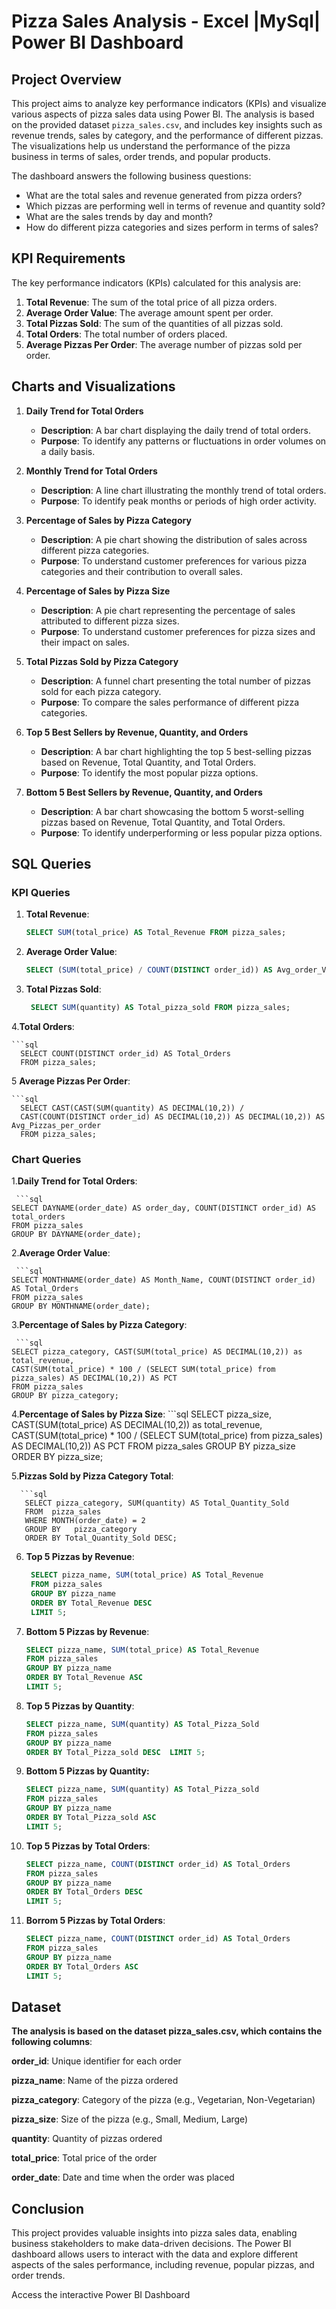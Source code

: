 # Pizza Sales Analysis - Excel |MySql| Power BI Dashboard  

## Project Overview
This project aims to analyze key performance indicators (KPIs) and visualize various aspects of pizza sales data using Power BI. The analysis is based on the provided dataset `pizza_sales.csv`, and includes key insights such as revenue trends, sales by category, and the performance of different pizzas. The visualizations help us understand the performance of the pizza business in terms of sales, order trends, and popular products.

The dashboard answers the following business questions:
- What are the total sales and revenue generated from pizza orders?
- Which pizzas are performing well in terms of revenue and quantity sold?
- What are the sales trends by day and month?
- How do different pizza categories and sizes perform in terms of sales?

## KPI Requirements
The key performance indicators (KPIs) calculated for this analysis are:

1. **Total Revenue**: The sum of the total price of all pizza orders.
2. **Average Order Value**: The average amount spent per order.
3. **Total Pizzas Sold**: The sum of the quantities of all pizzas sold.
4. **Total Orders**: The total number of orders placed.
5. **Average Pizzas Per Order**: The average number of pizzas sold per order.

## Charts and Visualizations
1. **Daily Trend for Total Orders**
   - **Description**: A bar chart displaying the daily trend of total orders.
   - **Purpose**: To identify any patterns or fluctuations in order volumes on a daily basis.

2. **Monthly Trend for Total Orders**
   - **Description**: A line chart illustrating the monthly trend of total orders.
   - **Purpose**: To identify peak months or periods of high order activity.

3. **Percentage of Sales by Pizza Category**
   - **Description**: A pie chart showing the distribution of sales across different pizza categories.
   - **Purpose**: To understand customer preferences for various pizza categories and their contribution to overall sales.

4. **Percentage of Sales by Pizza Size**
   - **Description**: A pie chart representing the percentage of sales attributed to different pizza sizes.
   - **Purpose**: To understand customer preferences for pizza sizes and their impact on sales.

5. **Total Pizzas Sold by Pizza Category**
   - **Description**: A funnel chart presenting the total number of pizzas sold for each pizza category.
   - **Purpose**: To compare the sales performance of different pizza categories.

6. **Top 5 Best Sellers by Revenue, Quantity, and Orders**
   - **Description**: A bar chart highlighting the top 5 best-selling pizzas based on Revenue, Total Quantity, and Total Orders.
   - **Purpose**: To identify the most popular pizza options.

7. **Bottom 5 Best Sellers by Revenue, Quantity, and Orders**
   - **Description**: A bar chart showcasing the bottom 5 worst-selling pizzas based on Revenue, Total Quantity, and Total Orders.
   - **Purpose**: To identify underperforming or less popular pizza options.

## SQL Queries

### KPI Queries

1. **Total Revenue**:
   ```sql
   SELECT SUM(total_price) AS Total_Revenue FROM pizza_sales;
   
2. **Average Order Value**:
   ```sql
   SELECT (SUM(total_price) / COUNT(DISTINCT order_id)) AS Avg_order_Value FROM pizza_sales;
3. **Total Pizzas Sold**:
   ```sql
    SELECT SUM(quantity) AS Total_pizza_sold FROM pizza_sales;
   
4.**Total Orders**:

    ```sql
      SELECT COUNT(DISTINCT order_id) AS Total_Orders 
      FROM pizza_sales;

5 **Average Pizzas Per Order**:

    ```sql
      SELECT CAST(CAST(SUM(quantity) AS DECIMAL(10,2)) / 
      CAST(COUNT(DISTINCT order_id) AS DECIMAL(10,2)) AS DECIMAL(10,2)) AS Avg_Pizzas_per_order
      FROM pizza_sales;

### Chart Queries

1.**Daily Trend for Total Orders**:

     ```sql
    SELECT DAYNAME(order_date) AS order_day, COUNT(DISTINCT order_id) AS total_orders 
    FROM pizza_sales
    GROUP BY DAYNAME(order_date);
   
2.**Average Order Value**:

     ```sql
    SELECT MONTHNAME(order_date) AS Month_Name, COUNT(DISTINCT order_id) AS Total_Orders
    FROM pizza_sales
    GROUP BY MONTHNAME(order_date);


3.**Percentage of Sales by Pizza Category**:

     ```sql
    SELECT pizza_category, CAST(SUM(total_price) AS DECIMAL(10,2)) as total_revenue,
    CAST(SUM(total_price) * 100 / (SELECT SUM(total_price) from pizza_sales) AS DECIMAL(10,2)) AS PCT
    FROM pizza_sales
    GROUP BY pizza_category;
     
4.**Percentage of Sales by Pizza Size**:
    ```sql
     SELECT pizza_size, CAST(SUM(total_price) AS DECIMAL(10,2)) as total_revenue,
     CAST(SUM(total_price) * 100 / (SELECT SUM(total_price) from pizza_sales) AS DECIMAL(10,2)) AS PCT
     FROM pizza_sales
     GROUP BY pizza_size
     ORDER BY pizza_size;

5.**Pizzas Sold by Pizza Category Total**:

      ```sql
       SELECT pizza_category, SUM(quantity) AS Total_Quantity_Sold
       FROM  pizza_sales
       WHERE MONTH(order_date) = 2
       GROUP BY   pizza_category
       ORDER BY Total_Quantity_Sold DESC;
      
6. **Top 5 Pizzas by Revenue**:
   
   ```sql
    SELECT pizza_name, SUM(total_price) AS Total_Revenue
    FROM pizza_sales
    GROUP BY pizza_name
    ORDER BY Total_Revenue DESC
    LIMIT 5;
7. **Bottom 5 Pizzas by Revenue**:
   
    ```sql
   SELECT pizza_name, SUM(total_price) AS Total_Revenue
   FROM pizza_sales
   GROUP BY pizza_name
   ORDER BY Total_Revenue ASC
   LIMIT 5;
    
8. **Top 5 Pizzas by Quantity**: 
    ```sql
   SELECT pizza_name, SUM(quantity) AS Total_Pizza_Sold
   FROM pizza_sales
   GROUP BY pizza_name
   ORDER BY Total_Pizza_sold DESC  LIMIT 5;
9. **Bottom 5 Pizzas by Quantity:**
    ```sql
    SELECT pizza_name, SUM(quantity) AS Total_Pizza_sold
    FROM pizza_sales
    GROUP BY pizza_name
    ORDER BY Total_Pizza_sold ASC
    LIMIT 5;
10. **Top 5 Pizzas by Total Orders**:
     ```sql
    SELECT pizza_name, COUNT(DISTINCT order_id) AS Total_Orders
    FROM pizza_sales
    GROUP BY pizza_name
    ORDER BY Total_Orders DESC
    LIMIT 5;
11. **Borrom 5 Pizzas by Total Orders**:
     ```sql
    SELECT pizza_name, COUNT(DISTINCT order_id) AS Total_Orders
    FROM pizza_sales
    GROUP BY pizza_name
    ORDER BY Total_Orders ASC
    LIMIT 5;

## Dataset
**The analysis is based on the dataset pizza_sales.csv, which contains the following columns**:

**order_id**: Unique identifier for each order

**pizza_name**: Name of the pizza ordered

**pizza_category**: Category of the pizza (e.g., Vegetarian, Non-Vegetarian)

**pizza_size**: Size of the pizza (e.g., Small, Medium, Large)

**quantity**: Quantity of pizzas ordered

**total_price**: Total price of the order

**order_date**: Date and time when the order was placed


## Conclusion
This project provides valuable insights into pizza sales data, enabling business stakeholders to make data-driven decisions. The Power BI dashboard allows users to interact with the data and explore different aspects of the sales performance, including revenue, popular pizzas, and order trends.

Access the interactive Power BI Dashboard


